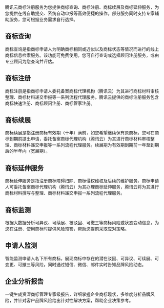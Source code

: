 腾讯云商标注册服务为您提供商标查询、商标注册、商标续展及商标延伸服务，为您提供在线自助提交、系统自动申报等高效便捷的操作。部分服务同时支持专家辅助服务，您可根据业务需求自行选择。

## 商标查询
商标查询是指商标申请人为明确商标相同或近似以及商标状态等情况而进行的线上商标信息检索服务。该功能可免费使用，您可自行查询或选择顾问注册服务，或由专业顾问为您查询并评估。

## 商标注册
商标注册是指商标申请人委托备案商标代理机构（腾讯云）为其进行商标材料审核整理、商标材料递交申报等一系列流程代理服务。腾讯云提供的商标注册服务包含商标快速注册、商标顾问注册、商标管家注册。

## 商标续展
商标续展是指注册商标有效期（十年）满前，如您希望继续保有原商标，您可在商标到期前提出申请，委托备案商标代理机构（腾讯云）为其进行商标材料审核整理、商标材料递交申报等一系列流程代理服务。续展期为有效期到期前一年至到期后的半年内（宽展期）。       

## 商标延伸服务
商标延伸服务是指注册商标障碍扫除、商标侵权维权及后续的维护服务。商标申请人可委托备案商标代理机构（腾讯云）为其办理商标延伸服务，腾讯云将为其进行商标材料撰写与整理、商标材料递交申报一系列流程代理服务。

## 商标监测
根据大数据分析可异议、可续展、被驳回、可撤三等商标风险或状态变动信息，为您在注册、使用商标时提供风险预警，帮助您提前采取应对策略。

## 申请人监测
智能监测申请人名下所有商标，展现商标中存在的潜在驳回、可异议、可续展、可变更、可撤三等风险，同时通过短信、微信、邮件实时告知品牌风险动态。


## 企业分析报告
一键生成资深商标管理专家级报告，详细掌握企业商标现状，多维度分析品牌风险，并针对客户品牌风险给出针对性解决方案，帮助企业决策参考。
